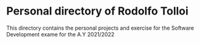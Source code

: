 # Personal directory of Rodolfo Tolloi
This directory contains the personal projects and exercise for the Software Development exame for the A.Y 2021/2022